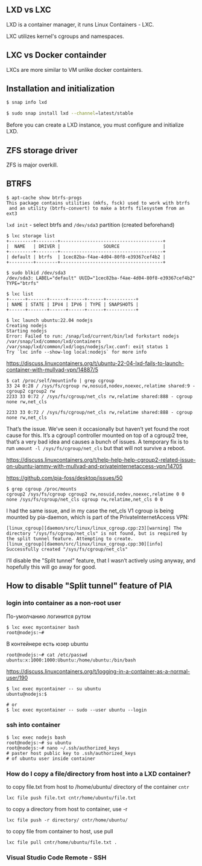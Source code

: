 
## LXD vs LXC

LXD is a container manager, it runs Linux Containers - LXC.

LXC utilizes kernel's cgroups and namespaces.

## LXC vs Docker containder

LXCs are more similar to VM unlike docker containters.

## Installation and initialization

```bash
$ snap info lxd

$ sudo snap install lxd --channel=latest/stable
```
Before you can create a LXD instance, you must configure and initialize LXD.

ZFS storage driver
------------------
ZFS is major overkill.

BTRFS
-----

```
$ apt-cache show btrfs-progs
This package contains utilities (mkfs, fsck) used to work with btrfs
 and an utility (btrfs-convert) to make a btrfs filesystem from an ext3
```

`lxd init` - select btrfs and `/dev/sda3` partition (created beforehand)

```
$ lxc storage list
+---------+--------+--------------------------------------+
|  NAME   | DRIVER |                SOURCE                |
+---------+--------+--------------------------------------+
| default | btrfs  | 1cec82ba-f4ae-4d04-80f8-e39367cef4b2 |
+---------+--------+--------------------------------------+

$ sudo blkid /dev/sda3
/dev/sda3: LABEL="default" UUID="1cec82ba-f4ae-4d04-80f8-e39367cef4b2" TYPE="btrfs"
```

```
$ lxc list
+------+-------+------+------+------+-----------+
| NAME | STATE | IPV4 | IPV6 | TYPE | SNAPSHOTS |
+------+-------+------+------+------+-----------+

$ lxc launch ubuntu:22.04 nodejs
Creating nodejs
Starting nodejs                               
Error: Failed to run: /snap/lxd/current/bin/lxd forkstart nodejs /var/snap/lxd/common/lxd/containers /var/snap/lxd/common/lxd/logs/nodejs/lxc.conf: exit status 1
Try `lxc info --show-log local:nodejs` for more info
```

https://discuss.linuxcontainers.org/t/ubuntu-22-04-lxd-fails-to-launch-container-with-mullvad-vpn/14887/5

```
$ cat /proc/self/mountinfo | grep cgroup
33 24 0:28 / /sys/fs/cgroup rw,nosuid,nodev,noexec,relatime shared:9 - cgroup2 cgroup2 rw
2233 33 0:72 / /sys/fs/cgroup/net_cls rw,relatime shared:888 - cgroup none rw,net_cls
```

```
2233 33 0:72 / /sys/fs/cgroup/net_cls rw,relatime shared:888 - cgroup none rw,net_cls
```

That’s the issue. We’ve seen it occasionally but haven’t yet found the root cause for this.
It’s a cgroup1 controller mounted on top of a cgroup2 tree, that’s a very bad idea and causes a bunch of issues. A temporary fix is to run `umount -l /sys/fs/cgroup/net_cls` but that will not survive a reboot.

https://discuss.linuxcontainers.org/t/help-help-help-cgroup2-related-issue-on-ubuntu-jammy-with-mullvad-and-privateinternetaccess-vpn/14705

https://github.com/pia-foss/desktop/issues/50

```
$ grep cgroup /proc/mounts 
cgroup2 /sys/fs/cgroup cgroup2 rw,nosuid,nodev,noexec,relatime 0 0
none /sys/fs/cgroup/net_cls cgroup rw,relatime,net_cls 0 0
```

I had the same issue, and in my case the net_cls V1 cgroup is being mounted by pia-daemon, which is part of the PrivateInternetAccess VPN:

```
[linux_cgroup][daemon/src/linux/linux_cgroup.cpp:23][warning] The directory "/sys/fs/cgroup/net_cls" is not found, but is required by the split tunnel feature. Attempting to create.
[linux_cgroup][daemon/src/linux/linux_cgroup.cpp:30][info] Successfully created "/sys/fs/cgroup/net_cls"
```

I’ll disable the "Split tunnel" feature, that I wasn’t actively using anyway, and hopefully this will go away for good.

How to disable "Split tunnel" feature of PIA
--------------------------------------------

### login into container as a non-root user

По-умолчанию логинится рутом

```
$ lxc exec mycontainer bash
root@nodejs:~#
```

В контейнере есть юзер ubuntu

```
root@nodejs:~# cat /etc/passwd
ubuntu:x:1000:1000:Ubuntu:/home/ubuntu:/bin/bash
```

https://discuss.linuxcontainers.org/t/logging-in-a-container-as-a-normal-user/190

```
$ lxc exec mycontainer -- su ubuntu
ubuntu@nodejs:$

# or
$ lxc exec mycontainer -- sudo --user ubuntu --login
```

### ssh into container

```
$ lxc exec nodejs bash
root@nodejs:~# su ubuntu
root@nodejs:~# nano ~/.ssh/authorized_keys
# paster host public key to .ssh/authorized_keys
# of ubuntu user inside container
```

### How do I copy a file/directory from host into a LXD container?

to copy file.txt from host to /home/ubuntu/ directory of the container `cntr`

`lxc file push file.txt cntr/home/ubuntu/file.txt`

to copy a directory from host to container, use -r

`lxc file push -r directory/ cntr/home/ubuntu/`

to copy file from container to host, use pull

`lxc file pull cntr/home/ubuntu/file.txt .`

### Visual Studio Code Remote - SSH

